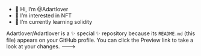 - 👋 Hi, I’m @Adartlover
- 👀 I’m interested in NFT
- 🌱 I’m currently learning solidity

Adartlover/Adartlover is a ✨ special ✨ repository because its `README.md` (this file) appears on your GitHub profile.
You can click the Preview link to take a look at your changes.
--->
